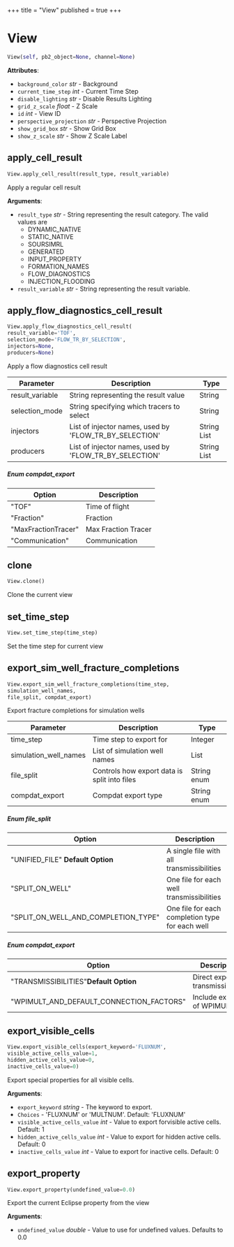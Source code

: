 +++
title = "View"
published = true
+++


# View
```python
View(self, pb2_object=None, channel=None)
```

**Attributes**:

- `background_color` _str_ - Background
- `current_time_step` _int_ - Current Time Step
- `disable_lighting` _str_ - Disable Results Lighting
- `grid_z_scale` _float_ - Z Scale
- `id` _int_ - View ID
- `perspective_projection` _str_ - Perspective Projection
- `show_grid_box` _str_ - Show Grid Box
- `show_z_scale` _str_ - Show Z Scale Label
  

## apply_cell_result
```python
View.apply_cell_result(result_type, result_variable)
```
Apply a regular cell result

**Arguments**:

- `result_type` _str_ - String representing the result category. The valid values are
  - DYNAMIC_NATIVE
  - STATIC_NATIVE
  - SOURSIMRL
  - GENERATED
  - INPUT_PROPERTY
  - FORMATION_NAMES
  - FLOW_DIAGNOSTICS
  - INJECTION_FLOODING
- `result_variable` _str_ - String representing the result variable.
  

## apply_flow_diagnostics_cell_result
```python
View.apply_flow_diagnostics_cell_result(
result_variable='TOF',
selection_mode='FLOW_TR_BY_SELECTION',
injectors=None,
producers=None)
```
Apply a flow diagnostics cell result

Parameter           | Description                                            | Type
------------------- | ------------------------------------------------------ | -----
result_variable     | String representing the result value                   | String
selection_mode      | String specifying which tracers to select              | String
injectors           | List of injector names, used by 'FLOW_TR_BY_SELECTION' | String List
producers           | List of injector names, used by 'FLOW_TR_BY_SELECTION' | String List

##### Enum compdat_export

Option                  | Description
------------------------| ------------
"TOF"                   | Time of flight
"Fraction"              | Fraction
"MaxFractionTracer"     | Max Fraction Tracer
"Communication"         | Communication



## clone
```python
View.clone()
```
Clone the current view

## set_time_step
```python
View.set_time_step(time_step)
```
Set the time step for current view

## export_sim_well_fracture_completions
```python
View.export_sim_well_fracture_completions(time_step,
simulation_well_names,
file_split, compdat_export)
```
Export fracture completions for simulation wells

Parameter                   | Description                                      | Type
----------------------------| ------------------------------------------------ | -----
time_step                   | Time step to export for                          | Integer
simulation_well_names       | List of simulation well names                    | List
file_split                  | Controls how export data is split into files     | String enum
compdat_export              | Compdat export type                              | String enum

##### Enum file_split

Option                              | Description
----------------------------------- | ------------
"UNIFIED_FILE" <b>Default Option</b>| A single file with all transmissibilities
"SPLIT_ON_WELL"                     | One file for each well transmissibilities
"SPLIT_ON_WELL_AND_COMPLETION_TYPE" | One file for each completion type for each well

##### Enum compdat_export

Option                                   | Description
-----------------------------------------| ------------
"TRANSMISSIBILITIES"<b>Default Option</b>| Direct export of transmissibilities
"WPIMULT_AND_DEFAULT_CONNECTION_FACTORS" | Include export of WPIMULT



## export_visible_cells
```python
View.export_visible_cells(export_keyword='FLUXNUM',
visible_active_cells_value=1,
hidden_active_cells_value=0,
inactive_cells_value=0)
```
Export special properties for all visible cells.

**Arguments**:

- `export_keyword` _string_ - The keyword to export.
- `Choices` - 'FLUXNUM' or 'MULTNUM'. Default: 'FLUXNUM'
- `visible_active_cells_value` _int_ - Value to export forvisible active cells. Default: 1
- `hidden_active_cells_value` _int_ - Value to export for hidden active cells. Default: 0
- `inactive_cells_value` _int_ - Value to export for inactive cells. Default: 0
  

## export_property
```python
View.export_property(undefined_value=0.0)
```
Export the current Eclipse property from the view

**Arguments**:

- `undefined_value` _double_ - Value to use for undefined values. Defaults to 0.0
  

